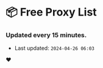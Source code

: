 # :package: Free Proxy List
### Updated every 15 minutes.

- Last updated: `2024-04-26 06:03`

:heart:
